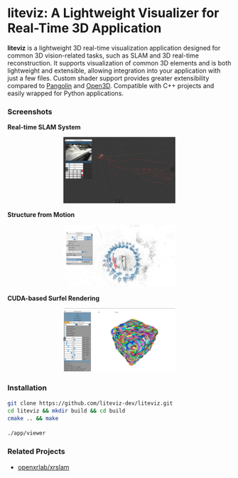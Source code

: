 # liteviz: A Lightweight Visualizer for Real-Time 3D Application
 
**liteviz** is a lightweight 3D real-time visualization application designed for common 3D vision-related tasks, such as SLAM and 3D real-time reconstruction. It supports visualization of common 3D elements and is both lightweight and extensible, allowing integration into your application with just a few files. Custom shader support provides greater extensibility compared to [Pangolin](https://github.com/stevenlovegrove/Pangolin) and [Open3D](https://github.com/isl-org/Open3D). Compatible with C++ projects and easily wrapped for Python applications.

### Screenshots

**Real-time SLAM System**
<div style="text-align: center;">
<img src="screenshot/example-vio.png" alt="SLAM-Viewer" style="max-width:50%;"/>
</div>

**Structure from Motion**
<div style="text-align: center;">
<img src="screenshot/example-sfm.png" alt="SfM-Viewer" style="max-width:50%;"/>
</div>

**CUDA-based Surfel Rendering**
<div style="text-align: center;">
<img src="screenshot/example-surfel.png" alt="Surfel-Viewer" style="max-width:50%;"/>
</div>


### Installation

```bash
git clone https://github.com/liteviz-dev/liteviz.git
cd liteviz && mkdir build && cd build
cmake .. && make

./app/viewer
```

### Related Projects
* [openxrlab/xrslam](https://github.com/openxrlab/xrslam)